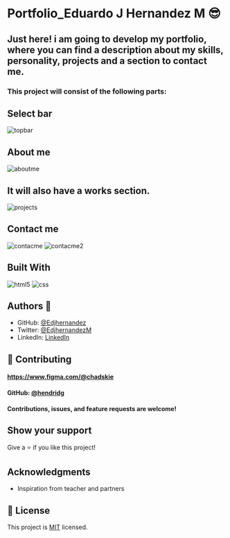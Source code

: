 # Portfolio_Eduardo J Hernandez M 😎

## Just here! i am going to develop my portfolio, where you can find a description about my skills, personality, projects and a section to contact me.

### This project will consist of the following parts:

## Select bar  
![topbar](https://user-images.githubusercontent.com/109191350/218196564-dad7f810-55a0-4585-b16b-19f6afef952d.png)

## About me
![aboutme](https://user-images.githubusercontent.com/109191350/218196623-b71667b2-ef40-43ff-a130-be9d107ff065.png)

## It will also have a works section.
![projects](https://user-images.githubusercontent.com/109191350/218196846-b7d5a30e-b0b1-48b8-bd27-5cdf6e7c8955.png)

## Contact me
![contacme](https://user-images.githubusercontent.com/109191350/218196906-8fc43255-7d64-4a8d-b2dc-eb7f4462f787.png)
![contacme2](https://user-images.githubusercontent.com/109191350/218196917-566b9142-6a6a-4866-8f53-984cacc78abf.png)

## Built With
![html5](https://user-images.githubusercontent.com/109191350/218196964-a17e61c1-c3bb-4234-b962-67a8a9d9f670.png) ![css](https://user-images.githubusercontent.com/109191350/218196992-e8e12fa8-9b59-4c4c-ba85-087adcd7e19a.png)

## Authors 🤯

- GitHub: [@Edjhernandez](https://github.com/Edjhernandez)
- Twitter: [@EdjhernandezM](https://twitter.com/EdjhernandezM)
- LinkedIn: [LinkedIn](https://www.linkedin.com/in/eduardo-jose-hernandez-marin-53b27358/)

## 🤝 Contributing

#### https://www.figma.com/@chadskie
#### GitHub: [@hendridg](https://github.com/hendridg)
#### Contributions, issues, and feature requests are welcome!

## Show your support

Give a ⭐️ if you like this project!

## Acknowledgments

- Inspiration from teacher and partners

## 📝 License

This project is [MIT](./MIT.md) licensed.
